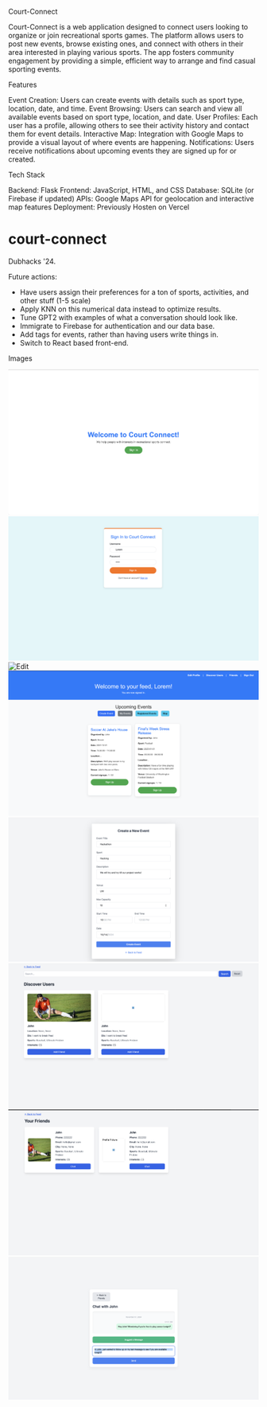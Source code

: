 Court-Connect

Court-Connect is a web application designed to connect users looking to organize or join recreational sports games. The platform allows users to post new events, browse existing ones, and connect with others in their area interested in playing various sports. The app fosters community engagement by providing a simple, efficient way to arrange and find casual sporting events.

Features

Event Creation: Users can create events with details such as sport type, location, date, and time.
Event Browsing: Users can search and view all available events based on sport type, location, and date.
User Profiles: Each user has a profile, allowing others to see their activity history and contact them for event details.
Interactive Map: Integration with Google Maps to provide a visual layout of where events are happening.
Notifications: Users receive notifications about upcoming events they are signed up for or created.

Tech Stack

Backend: Flask
Frontend: JavaScript, HTML, and CSS
Database: SQLite (or Firebase if updated)
APIs: Google Maps API for geolocation and interactive map features
Deployment: Previously Hosten on Vercel


# court-connect
Dubhacks '24.

Future actions:
- Have users assign their preferences for a ton of sports, activities, and other stuff (1-5 scale)
- Apply KNN on this numerical data instead to optimize results.
- Tune GPT2 with examples of what a conversation should look like.
- Immigrate to Firebase for authentication and our data base.
- Add tags for events, rather than having users write things in.
- Switch to React based front-end.

Images


![Homepage](images/WelcomePage.png)
![Login](images/LoginPage.png)
![Edit](images/EditPage.png)
![Feed](images/FeedPage.png)
![Event](images/CreateeventPage.png)
![Discover](images/Discover.png)
![Friends](images/FriendsPage.png)
![Chat](images/ChatPage.png)

